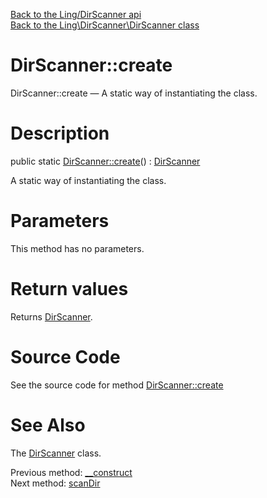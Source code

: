 [Back to the Ling/DirScanner api](https://github.com/lingtalfi/DirScanner/blob/master/doc/api/Ling/DirScanner.md)<br>
[Back to the Ling\DirScanner\DirScanner class](https://github.com/lingtalfi/DirScanner/blob/master/doc/api/Ling/DirScanner/DirScanner.md)


DirScanner::create
================



DirScanner::create — A static way of instantiating the class.




Description
================


public static [DirScanner::create](https://github.com/lingtalfi/DirScanner/blob/master/doc/api/Ling/DirScanner/DirScanner/create.md)() : [DirScanner](https://github.com/lingtalfi/DirScanner/blob/master/doc/api/Ling/DirScanner/DirScanner.md)




A static way of instantiating the class.




Parameters
================

This method has no parameters.


Return values
================

Returns [DirScanner](https://github.com/lingtalfi/DirScanner/blob/master/doc/api/Ling/DirScanner/DirScanner.md).








Source Code
===========
See the source code for method [DirScanner::create](https://github.com/lingtalfi/DirScanner/blob/master/DirScanner.php#L46-L49)


See Also
================

The [DirScanner](https://github.com/lingtalfi/DirScanner/blob/master/doc/api/Ling/DirScanner/DirScanner.md) class.

Previous method: [__construct](https://github.com/lingtalfi/DirScanner/blob/master/doc/api/Ling/DirScanner/DirScanner/__construct.md)<br>Next method: [scanDir](https://github.com/lingtalfi/DirScanner/blob/master/doc/api/Ling/DirScanner/DirScanner/scanDir.md)<br>

